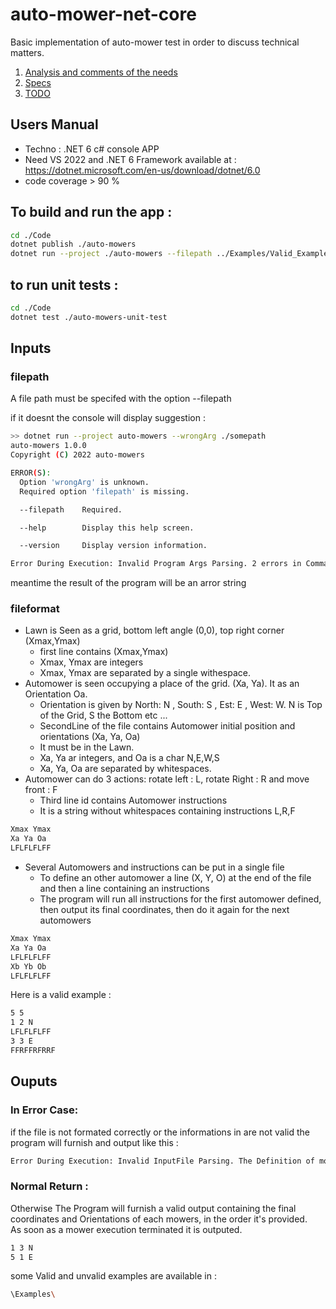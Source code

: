 # auto-mower-net-core
Basic implementation of auto-mower test in order to discuss technical matters.

1. [Analysis and comments of the needs](/0_NEEDS_ANALYSIS.md)
2. [Specs](/1_SPECS.md)
3. [TODO](/2_TODO.md)


## Users Manual 

- Techno : .NET 6  c# console APP 
- Need VS 2022 and .NET 6 Framework available at : https://dotnet.microsoft.com/en-us/download/dotnet/6.0
- code coverage > 90 % 

## To build and run the app :

```bash
cd ./Code
dotnet publish ./auto-mowers
dotnet run --project ./auto-mowers --filepath ../Examples/Valid_Example_0.txt
```
## to run unit tests : 

```bash
cd ./Code
dotnet test ./auto-mowers-unit-test
```

## Inputs 

### filepath
A file path must be specifed with the option --filepath 

if it doesnt the console will display suggestion : 

```bash 
>> dotnet run --project auto-mowers --wrongArg ./somepath
auto-mowers 1.0.0
Copyright (C) 2022 auto-mowers

ERROR(S):
  Option 'wrongArg' is unknown.
  Required option 'filepath' is missing.

  --filepath    Required.

  --help        Display this help screen.

  --version     Display version information.

Error During Execution: Invalid Program Args Parsing. 2 errors in Command Line, arguments are not valid


```

meantime the result of the program will be an arror string

### fileformat
- Lawn is Seen as a grid, bottom left angle (0,0), top right corner (Xmax,Ymax)
  - first line contains (Xmax,Ymax)
  - Xmax, Ymax are integers
  - Xmax, Ymax are separated by a single withespace. 
- Automower is seen occupying a place of the grid. (Xa, Ya). It as an Orientation Oa. 
  - Orientation is given by North: N , South: S , Est: E , West: W.  N is Top of the Grid, S the Bottom etc ... 
  - SecondLine of the file contains Automower initial position and orientations (Xa, Ya, Oa)
  - It must be in the Lawn. 
  - Xa, Ya ar integers, and Oa is a char N,E,W,S
  - Xa, Ya, Oa are separated by whitespaces. 
- Automower can do 3 actions: rotate left : L,  rotate Right : R and move front : F
  - Third line id contains Automower instructions 
  - It is a string without whitespaces containing instructions L,R,F
  
```bash
Xmax Ymax
Xa Ya Oa
LFLFLFLFF
```
- Several Automowers and instructions can be put in a single file  
  - To define an other automower a line (X, Y, O) at the end of the file and then a line containing an instructions
  - The program will run all instructions for the first automower defined, then output its final coordinates, then do it again for the next automowers

```bash
Xmax Ymax
Xa Ya Oa
LFLFLFLFF
Xb Yb Ob
LFLFLFLFF
```

Here is a valid example :  

```bash
5 5
1 2 N
LFLFLFLFF
3 3 E
FFRFFRFRRF
```


## Ouputs 

### In Error Case: 

if the file is not formated correctly or the informations in are not valid the program will furnish and output like this :  

```bash
Error During Execution: Invalid InputFile Parsing. The Definition of mowers and instructions are incorrect
```

### Normal Return : 
Otherwise The Program will furnish a valid output containing the final coordinates and Orientations of each mowers, in the order it's provided.  
As soon as a mower execution terminated it is outputed. 

```bash
1 3 N
5 1 E
```

some Valid and unvalid examples are available in :  

```bash
\Examples\
```


